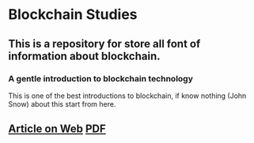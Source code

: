 # Blockchain Studies
This is a repository for store all font of information about blockchain.
---
### A gentle introduction to blockchain technology
This is one of the best introductions to blockchain, if know nothing (John Snow) about this start from here.

[Article on Web](https://bitsonblocks.net/2015/09/09/a-gentle-introduction-to-blockchain-technology/)
[PDF](https://github.com/Khalil09/blockchain_studies/blob/master/A-Gentle-Introduction-To-Blockchain-Technology-WEB.pdf)
---
